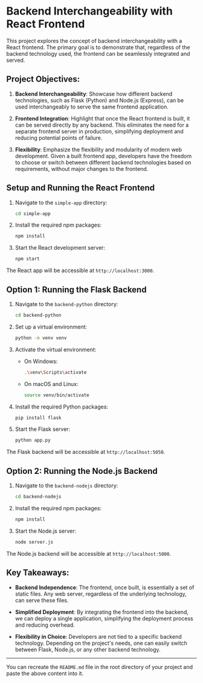 # Backend Interchangeability with React Frontend

This project explores the concept of backend interchangeability with a React frontend. The primary goal is to demonstrate that, regardless of the backend technology used, the frontend can be seamlessly integrated and served.

## Project Objectives:

1. **Backend Interchangeability**: Showcase how different backend technologies, such as Flask (Python) and Node.js (Express), can be used interchangeably to serve the same frontend application.

2. **Frontend Integration**: Highlight that once the React frontend is built, it can be served directly by any backend. This eliminates the need for a separate frontend server in production, simplifying deployment and reducing potential points of failure.

3. **Flexibility**: Emphasize the flexibility and modularity of modern web development. Given a built frontend app, developers have the freedom to choose or switch between different backend technologies based on requirements, without major changes to the frontend.

## Setup and Running the React Frontend

1. Navigate to the `simple-app` directory:

   ```bash
   cd simple-app
   ```

2. Install the required npm packages:

   ```bash
   npm install
   ```

3. Start the React development server:

   ```bash
   npm start
   ```

The React app will be accessible at `http://localhost:3000`.

## Option 1: Running the Flask Backend

1. Navigate to the `backend-python` directory:

   ```bash
   cd backend-python
   ```

2. Set up a virtual environment:

   ```bash
   python -m venv venv
   ```

3. Activate the virtual environment:

   - On Windows:

     ```bash
     .\venv\Scripts\activate
     ```

   - On macOS and Linux:

     ```bash
     source venv/bin/activate
     ```

4. Install the required Python packages:

   ```bash
   pip install flask
   ```

5. Start the Flask server:

   ```bash
   python app.py
   ```

The Flask backend will be accessible at `http://localhost:5050`.

## Option 2: Running the Node.js Backend

1. Navigate to the `backend-nodejs` directory:

   ```bash
   cd backend-nodejs
   ```

2. Install the required npm packages:

   ```bash
   npm install
   ```

3. Start the Node.js server:

   ```bash
   node server.js
   ```

The Node.js backend will be accessible at `http://localhost:5000`.

## Key Takeaways:

- **Backend Independence**: The frontend, once built, is essentially a set of static files. Any web server, regardless of the underlying technology, can serve these files.

- **Simplified Deployment**: By integrating the frontend into the backend, we can deploy a single application, simplifying the deployment process and reducing overhead.

- **Flexibility in Choice**: Developers are not tied to a specific backend technology. Depending on the project's needs, one can easily switch between Flask, Node.js, or any other backend technology.

---

You can recreate the `README.md` file in the root directory of your project and paste the above content into it.